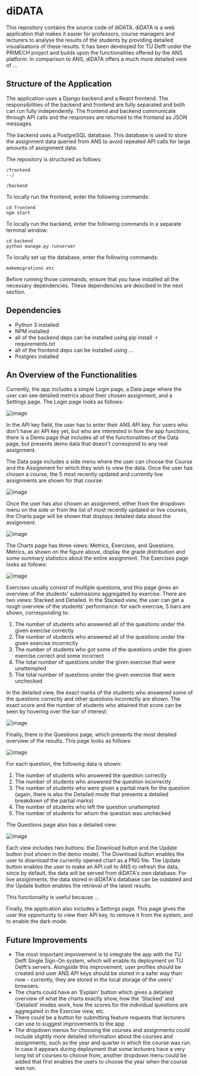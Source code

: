 # diDATA

This repository contains the source code of diDATA. diDATA is a web application that makes it easier for professors, course managers and lecturers to analyse the results of the students by providing detailed visualisations of these results. It has been developed for TU Delft under the PRIMECH project and builds upon the functionalities offered by the ANS platform. In comparison to ANS, diDATA offers a much more detailed view of ...

## Structure of the Application

The application uses a Django backend and a React frontend. The responsibilities of the backend and frontend are fully separated and both can run fully independently. The frontend and backend communicate through API calls and the responses are returned to the frontend as JSON messages.

The backend uses a PostgreSQL database. This database is used to store the assignment data queried from ANS to avoid repeated API calls for large amounts of assignment data.

The repository is structured as follows:
```
/frontend
--/

/backend
```

To locally run the frontend, enter the following commands:
```
cd frontend
npm start
```

To locally run the backend, enter the following commands in a separate terminal window:
```
cd backend
python manage.py runserver
```

To locally set up the database, enter the following commands:
```
makemigrations etc
```

Before running those commands, ensure that you have installed all the necessary dependencies. These dependencies are descibed in the next section.

## Dependencies

- Python 3 installed
- NPM installed
- all of the backend deps can be installed using pip install -r requirements.txt
- all of the frontend deps can be installed using ...
- Postgres installed

## An Overview of the Functionalities

Currently, the app includes a simple Login page, a Data page where the user can see detailed metrics about their chosen assignment, and a Settings page. The Login page looks as follows:

![image](./readme_images/login.png)

In the API key field, the user has to enter their ANS API key. For users who don't have an API key yet, but who are interested in how the app functions, there is a Demo page that includes all of the functionalities of the Data page, but presents demo data that doesn't correspond to any real assignment.

The Data page includes a side menu where the user can choose the Course and the Assignment for which they wish to view the data. Once the user has chosen a course, the 5 most recently updated and currently live assignments are shown for that course:

![image](./readme_images/assignments.png)

Once the user has also chosen an assignment, either from the dropdown menu on the side or from the list of most recently updated or live courses, the Charts page will be shown that displays detailed data about the assignment:

![image](./readme_images/metrics.png)

The Charts page has three views: Metrics, Exercises, and Questions. Metrics, as shown on the figure above, display the grade distribution and some summary statistics about the entire assignment. The Exercises page looks as follows:

![image](./readme_images/exercises_simple.png)

Exercises usually consist of multiple questions, and this page gives an overview of the students' submissions aggregated by exercise. There are two views: Stacked and Detailed. In the Stacked view, the user can get a rough overview of the students' performance: for each exercise, 5 bars are shown, corresponding to:
1. The number of students who answered all of the questions under the given exercise correctly
2. The number of students who answered all of the questions under the given exercise incorrectly
3. The number of students who got some of the questions under the given exercise correct and some incorrect
4. The total number of questions under the given exercise that were unattempted
5. The total number of questions under the given exercise that were unchecked

In the detailed view, the exact marks of the students who answered some of the questions correctly and other questions incorrectly are shown. The exact score and the number of students who attained that score can be seen by hovering over the bar of interest:

![image](./readme_images/exercises_detailed.png)

Finally, there is the Questions page, which presents the most detailed overview of the results. This page looks as follows:

![image](./readme_images/questions_simple.png)

For each question, the following data is shown:
1. The number of students who answered the question correctly
2. The number of students who answered the question incorrectly
3. The number of students who were given a partial mark for the question (again, there is also the Detailed mode that presents a detailed breakdown of the partial marks)
4. The number of students who left the question unattempted
5. The number of students for whom the question was unchecked

The Questions page also has a detailed view:

![image](./readme_images/questions_detailed.png)

Each view includes two buttons: the Download button and the Update button (not shown in the demo mode). The Download button enables the user to download the currently opened chart as a PNG file. The Update button enables the user to make an API call to ANS to refresh the data, since by default, the data will be served from diDATA's own database. For live assignments, the data stored in diDATA's database can be outdated and the Update button enables the retrieval of the latest results.

This functionality is useful because ...

Finally, the application also includes a Settings page. This page gives the user the opportunity to view their API key, to remove it from the system, and to enable the dark mode.

## Future Improvements

- The most important improvement is to integrate the app with the TU Delft Single Sign-On system, which will enable its deployment on TU Delft's servers. Alongside this improvement, user profiles should be created and user ANS API keys should be stored in a safer way than now - currently, they are stored in the local storage of the users' browsers.
- The charts could have an 'Explain' button which gives a detailed overview of what the charts exactly show, how the 'Stacked' and 'Detailed' modes work, how the scores for the individual questions are aggregated in the Exercise view, etc
- There could be a button for submitting feature requests that lecturers can use to suggest improvements to the app
- The dropdown menus for choosing the courses and assignments could include slightly more detailed information about the courses and assignments, such as the year and quarter in which the course was run. In case it appears during deployment that some lecturers have a very long list of courses to choose from, another dropdown menu could be added that first enables the users to choose the year when the course was run.